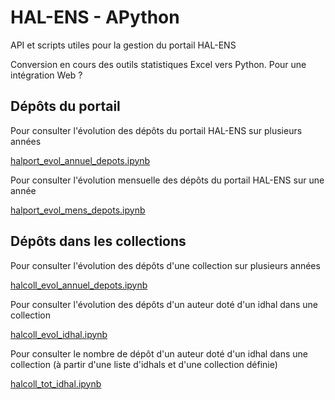 # HAL-ENS - APython

API et scripts utiles pour la gestion du portail HAL-ENS

Conversion en cours des outils statistiques Excel vers Python.
Pour une intégration Web ?

## Dépôts du portail
Pour consulter l'évolution des dépôts du portail HAL-ENS sur plusieurs années

[halport_evol_annuel_depots.ipynb](https://github.com/Joldanbib/API-HAL/blob/main/halport_evol_annuel_depots.ipynb)


Pour consulter l'évolution mensuelle des dépôts du portail HAL-ENS sur une année

[halport_evol_mens_depots.ipynb](https://github.com/Joldanbib/API-HAL/blob/main/halport_evol_mens_depots.ipynb)

## Dépôts dans les collections
Pour consulter l'évolution des dépôts d'une collection sur plusieurs années

[halcoll_evol_annuel_depots.ipynb](https://github.com/Joldanbib/API-HAL/blob/main/halcoll_evol_annuel_depots.ipynb)

Pour consulter l'évolution des dépôts d'un auteur doté d'un idhal dans une collection

[halcoll_evol_idhal.ipynb](https://github.com/Joldanbib/API-HAL/blob/main/halcoll_evol_idhal.ipynb)

Pour consulter le nombre de dépôt d'un auteur doté d'un idhal dans une collection (à partir d'une liste d'idhals et d'une collection définie)

[halcoll_tot_idhal.ipynb](https://github.com/Joldanbib/API-HAL/blob/main/halcoll_tot_idhal.ipynb)
